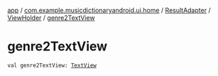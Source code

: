 [app](../../../index.md) / [com.example.musicdictionaryandroid.ui.home](../../index.md) / [ResultAdapter](../index.md) / [ViewHolder](index.md) / [genre2TextView](./genre2-text-view.md)

# genre2TextView

`val genre2TextView: `[`TextView`](https://developer.android.com/reference/android/widget/TextView.html)
